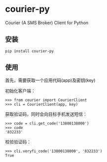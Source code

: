 courier-py
==========

Courier (A SMS Broker) Client for Python


安装
--------

    pip install courier-py

使用
-------

首先，需要获取一个应用代码(app)及密钥(key)

初始化客户端：

    >>> from courier import CourierClient
    >>> cli = CourierClient(app, key)

获取验证码，同时会向目标手机发送短信：

    >>> code = cli.get_code('13800138000')
    >>> code
    '832233'

校验验证码：

    >>> cli.veryfi_code('13800138000', '832233')
    True

